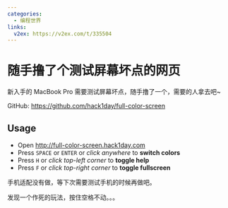 ```yaml
---
categories:
  - 编程世界
links:
  v2ex: https://v2ex.com/t/335504
---
```


# 随手撸了个测试屏幕坏点的网页

新入手的 MacBook Pro 需要测试屏幕坏点，随手撸了一个，需要的人拿去吧~

GitHub: https://github.com/hack1day/full-color-screen

## Usage

- Open http://full-color-screen.hack1day.com
- Press `SPACE` or `ENTER` or *click anywhere* to **switch colors**
- Press `H` or *click top-left corner* to **toggle help**
- Press `F` or *click top-right corner* to **toggle fullscreen**

手机适配没有做，等下次需要测试手机的时候再做吧。

发现一个作死的玩法，按住空格不动。。。
